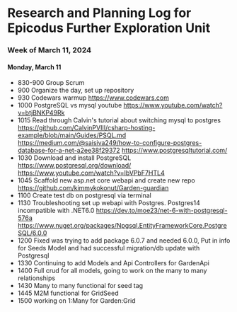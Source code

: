# Research and Planning Log for Epicodus Further Exploration Unit

### Week of March 11, 2024

#### Monday, March 11
* 830-900 Group Scrum
* 900 Organize the day, set up repository
* 930 Codewars warmup https://www.codewars.com
* 1000 PostgreSQL vs mysql youtube https://www.youtube.com/watch?v=btjBNKP49Rk
* 1015 Read through Calvin's tutorial about switching mysql to postgres https://github.com/CalvinPVIII/csharp-hosting-example/blob/main/Guides/PSQL.md
https://medium.com/@saisiva249/how-to-configure-postgres-database-for-a-net-a2ee38f29372
https://www.postgresqltutorial.com/
* 1030 Download and install PostgreSQL https://www.postgresql.org/download/
https://www.youtube.com/watch?v=IbVPbF7HTL4
* 1045 Scaffold new asp.net core webapi and create new repo https://github.com/kimmykokonut/Garden-guardian
* 1100 Create test db on postgresql via terminal
* 1130 Troubleshooting set up webapi with Postgres. Postgres14 incompatible with .NET6.0
https://dev.to/moe23/net-6-with-postgresql-576a
https://www.nuget.org/packages/Npgsql.EntityFrameworkCore.PostgreSQL/6.0.0
* 1200 Fixed was trying to add package 6.0.7 and needed 6.0.0, Put in info for Seeds Model and had successful migration/db update with Postgresql
* 1330 Continuing to add Models and Api Controllers for GardenApi
* 1400 Full crud for all models, going to work on the many to many relationships
* 1430 Many to many functional for seed tag
* 1445 M2M functional for GridSeed
* 1500 working on 1:Many for Garden:Grid

